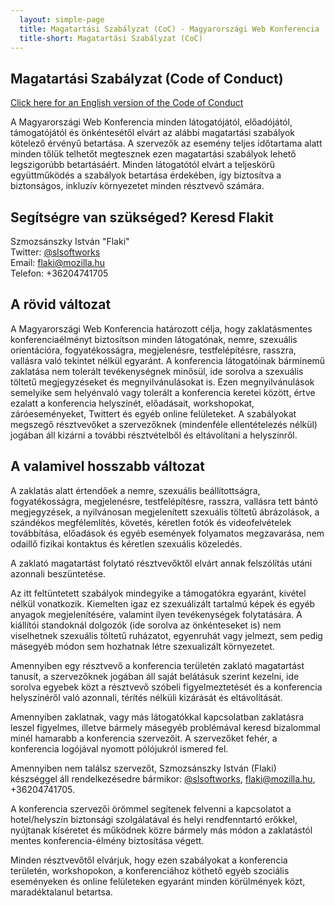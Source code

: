 ```yaml
---
  layout: simple-page
  title: Magatartási Szabályzat (CoC) - Magyarországi Web Konferencia
  title-short: Magatartási Szabályzat (CoC)
---
```


## Magatartási Szabályzat (Code of Conduct)
[Click here for an English version of the Code of Conduct](en.html)


<div class="intro-p">
  <p>A Magyarországi Web Konferencia minden látogatójától, előadójától, támogatójától és önkéntesétől elvárt az alábbi magatartási szabályok kötelező érvényű betartása. A szervezők az esemény teljes időtartama alatt minden tőlük telhetőt megtesznek ezen magatartási szabályok lehető legszigorúbb betartásáért. Minden látogatótól elvárt a teljeskörű együttműködés a szabályok betartása érdekében, így biztosítva a biztonságos, inkluzív környezetet minden résztvevő számára.</p>

</div>

## Segítségre van szükséged? Keresd Flakit

Szmozsánszky István "Flaki"  
Twitter: [@slsoftworks](http://twitter.com/slsoftworks)  
Email: [flaki@mozilla.hu](mailto:flaki@flaki.hu)  
Telefon: +36204741705

## A rövid változat

A Magyarországi Web Konferencia határozott célja, hogy zaklatásmentes konferenciaélményt biztosítson minden látogatónak, nemre, szexuális orientációra, fogyatékosságra, megjelenésre, testfelépítésre, rasszra, vallásra való tekintet nélkül egyaránt. A konferencia látogatóinak bárminemű zaklatása nem tolerált tevékenységnek minősül, ide sorolva a szexuális töltetű megjegyzéseket és megnyilvánulásokat is. Ezen megnyilvánulások semelyike sem helyénvaló vagy tolerált a konferencia keretei között, értve ezalatt a konferencia helyszínét, előadásait, workshopokat, záróeseményeket, Twittert és egyéb online felületeket. A szabályokat megszegő résztvevőket a szervezőknek (mindenféle ellentételezés nélkül) jogában áll kizárni a további résztvételből és eltávolítani a helyszínről.

## A valamivel hosszabb változat

A zaklatás alatt értendőek a nemre, szexuális beállítottságra, fogyatékosságra, megjelenésre, testfelépítésre, rasszra, vallásra tett bántó megjegyzések, a nyilvánosan megjelenített szexuális töltetű ábrázolások, a szándékos megfélemlítés, követés, kéretlen fotók és videofelvételek továbbítása, előadások és egyéb események folyamatos megzavarása, nem odaillő fizikai kontaktus és kéretlen szexuális közeledés.

A zaklató magatartást folytató résztvevőktől elvárt annak felszólítás utáni azonnali beszüntetése.

Az itt feltüntetett szabályok mindegyike a támogatókra egyaránt, kivétel nélkül vonatkozik. Kiemelten igaz ez szexuálizált tartalmú képek és egyéb anyagok megjelenítésére, valamint ilyen tevékenységek folytatására. A kiállítói standoknál dolgozók (ide sorolva az önkénteseket is) nem viselhetnek szexuális töltetű ruházatot, egyenruhát vagy jelmezt, sem pedig másegyéb módon sem hozhatnak létre szexualizált környezetet.

Amennyiben egy résztvevő a konferencia területén zaklató magatartást tanusít, a szervezőknek jogában áll saját belátásuk szerint kezelni, ide sorolva egyebek közt a résztvevő szóbeli figyelmeztetését és a konferencia helyszínéről való azonnali, térítés nélküli kizárását és eltávolítását.

Amennyiben zaklatnak, vagy más látogatókkal kapcsolatban zaklatásra leszel figyelmes, illetve bármely másegyéb problémával keresd bizalommal minél hamarabb a konferencia szervezőit. A szervezőket fehér, a konferencia logójával nyomott pólójukról ismered fel.

Amennyiben nem találsz szervezőt, Szmozsánszky István (Flaki) készséggel áll rendelkezésedre bármikor: [@slsoftworks](http://twitter.com/slsoftworks), [flaki@mozilla.hu](mailto:flaki@mozilla.hu), +36204741705.

A konferencia szervezői örömmel segítenek felvenni a kapcsolatot a hotel/helyszín biztonsági szolgálatával és helyi rendfenntartó erőkkel, nyújtanak kíséretet és működnek közre bármely más módon a zaklatástól mentes konferencia-élmény biztosítása végett.

Minden résztvevőtől elvárjuk, hogy ezen szabályokat a konferencia területén, workshopokon, a konferenciához köthető egyéb szociális eseményeken és online felületeken egyaránt minden körülmények közt, maradéktalanul betartsa.
